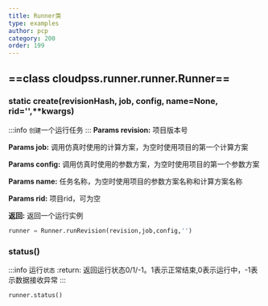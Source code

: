 ```yaml
---
title: Runner类
type: examples
author: pcp
category: 200
order: 199
---
```



## ==class cloudpss.runner.runner.Runner==
  ### static create(revisionHash, job, config, name=None, rid='',**kwargs)
  :::info
  `创建`一个运行任务
:::
**Params revision:** 项目版本号

**Params job:**  调用仿真时使用的计算方案，为空时使用项目的第一个计算方案

**Params config:**  调用仿真时使用的参数方案，为空时使用项目的第一个参数方案

**Params name:**  任务名称，为空时使用项目的参数方案名称和计算方案名称

**Params rid:**  项目rid，可为空

**返回:**  返回一个运行实例
```python
runner = Runner.runRevision(revision,job,config,'')
```
  ### status()
  :::info
运行`状态` :return: 返回运行状态0/1/-1。1表示正常结束,0表示运行中，-1表示数据接收异常
:::
```python
runner.status()
```